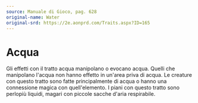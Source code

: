 ```yaml
---
source: Manuale di Gioco, pag. 628
original-name: Water
original-srd: https://2e.aonprd.com/Traits.aspx?ID=165
---
```


# Acqua

Gli effetti con il tratto acqua manipolano o evocano acqua. Quelli che
manipolano l'acqua non hanno effetto in un'area priva di acqua. Le creature con
questo tratto sono fatte principalmente di acqua o hanno una connessione magica
con quell'elemento. I piani con questo tratto sono perlopiù liquidi, magari con
piccole sacche d'aria respirabile.
